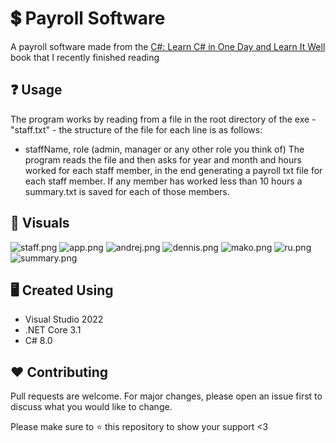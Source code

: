 # :heavy_dollar_sign: Payroll Software
A payroll software made from the [C#: Learn C# in One Day and Learn It Well](https://www.amazon.com/Beginners-Hands-Project-Coding-Project-ebook/dp/B016Z18MLG) book that I recently finished reading

## :question: Usage
The program works by reading from a file in the root directory of the exe - "staff.txt" - the structure of the file for each line is as follows:
* staffName, role (admin, manager or any other role you think of)
The program reads the file and then asks for year and month and hours worked for each staff member, in the end generating a payroll txt file for each staff member. If any member has worked less than 10 hours a summary.txt is saved for each of those members.

## :flower_playing_cards: Visuals
![staff.png](https://github.com/vassdeniss/payroll_software_learn_cs_in_one_day_book_project/blob/master/Visuals/staff.png)
![app.png](https://github.com/vassdeniss/payroll_software_learn_cs_in_one_day_book_project/blob/master/Visuals/app.png)
![andrej.png](https://github.com/vassdeniss/payroll_software_learn_cs_in_one_day_book_project/blob/master/Visuals/andrej.png)
![dennis.png](https://github.com/vassdeniss/payroll_software_learn_cs_in_one_day_book_project/blob/master/Visuals/dennis.png)
![mako.png](https://github.com/vassdeniss/payroll_software_learn_cs_in_one_day_book_project/blob/master/Visuals/mako.png)
![ru.png](https://github.com/vassdeniss/payroll_software_learn_cs_in_one_day_book_project/blob/master/Visuals/ru.png)
![summary.png](https://github.com/vassdeniss/payroll_software_learn_cs_in_one_day_book_project/blob/master/Visuals/summary.png)

## :desktop_computer: Created Using
* Visual Studio 2022
* .NET Core 3.1
* C# 8.0

## :heart: Contributing
Pull requests are welcome. For major changes, please open an issue first to discuss what you would like to change.

Please make sure to :star: this repository to show your support <3
